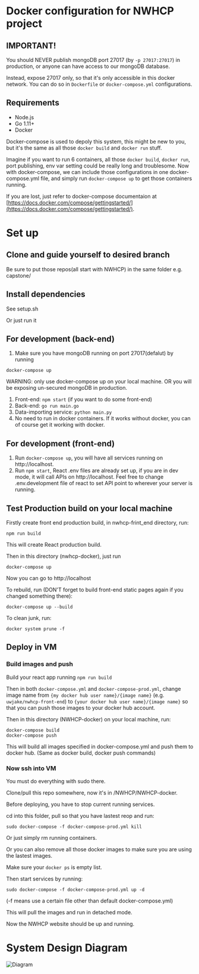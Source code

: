 # Docker configuration for NWHCP project

## IMPORTANT!

You should NEVER publish mongoDB port 27017 (by ```-p 27017:27017```) in production, or anyone can have access to our mongoDB database.

Instead, expose 27017 only, so that it's only accessible in this docker network. You can do so in ```Dockerfile``` or ```docker-compose.yml``` configurations.

## Requirements

- Node.js
- Go 1.11+
- Docker
  
Docker-compose is used to depoly this system, this might be new to you, but it's the same as all those ```docker build``` and ```docker run``` stuff. 

Imagine if you want to run 6 containers, all those ```docker build```, ```docker run```, port publishing, env var setting could be really long and troublesome. Now with docker-compose, we can include those configurations in one docker-compose.yml file, and simply run ```docker-compose up``` to get those containers running. 

If you are lost, just refer to docker-compose documentaion at [https://docs.docker.com/compose/gettingstarted/](https://docs.docker.com/compose/gettingstarted/).

# Set up
## Clone and guide yourself to desired branch
Be sure to put those repos(all start with NWHCP) in the same folder e.g. capstone/

## Install dependencies

See setup.sh

Or just run it

## For development (back-end)

1.  Make sure you have mongoDB running on port 27017(defalut) by running
```
docker-compose up
```

WARNING: only use docker-compose up on your local machine. OR you will be exposing un-secured mongoDB in production. 

1.  Front-end: ```npm start``` (if you want to do some front-end)
2.  Back-end: ```go run main.go```
3.  Data-importing service: ```python main.py```
4.  No need to run in docker containers. If it works without docker, you can of course get it working with docker.

## For development (front-end)
1. Run ```docker-compose up```, you will have all services running on http://localhost.
2. Run ```npm start```, React .env files are already set up, if you are in dev mode, it will call APIs on http://localhost. Feel free to change .env.development file of react to set API point to wherever your server is running.

## Test Production build on your local machine
Firstly create front end production build, in nwhcp-frint_end directory, run:
```
npm run build
```

This will create React production build.

Then in this directory (nwhcp-docker), just run
```
docker-compose up
```

Now you can go to http://localhost

To rebuild, run (DON'T forget to build front-end static pages again if you changed something there):
```
docker-compose up --build
```

To clean junk, run:
```
docker system prune -f
```

## Deploy in VM

### Build images and push

Build your react app running  ```npm run build```

Then in both ```docker-compose.yml``` and ```docker-compose-prod.yml```, change image name from ```{my docker hub user name}/{image name}``` (e.g. ```uwjake/nwhcp-front-end```) to ```{your docker hub user name}/{image name}``` so that you can push those images to your docker hub account.

Then in this directory (NWHCP-docker) on your local machine, run:
```
docker-compose build
docker-compose push
```
This will build all images specified in docker-compose.yml and push them to docker hub. (Same as docker build, docker push commands)

### Now ssh into VM
You must do everything with sudo there.

Clone/pull this repo somewhere, now it's in /NWHCP/NWHCP-docker.

Before deploying, you have to stop current running services.

cd into this folder, pull so that you have lastest reop and run:
```
sudo docker-compose -f docker-compose-prod.yml kill 
```

Or just simply rm running containers.

Or you can also remove all those docker images to make sure you are using the lastest images.

Make sure your ```docker ps``` is empty list.

Then start services by running:

```
sudo docker-compose -f docker-compose-prod.yml up -d
```
(-f means use a certain file other than default docker-compose.yml)

This will pull the images and run in detached mode.

Now the NWHCP website should be up and running.

# System Design Diagram
![Diagram](https://raw.githubusercontent.com/wwami-pipeline/NWHCP-docker/master/system_design.png "Diagram")